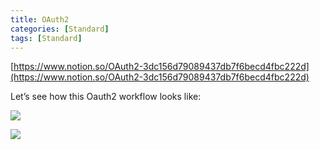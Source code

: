 ```yaml
---
title: OAuth2
categories: [Standard]
tags: [Standard]
---
```


[https://www.notion.so/OAuth2-3dc156d79089437db7f6becd4fbc222d](https://www.notion.so/OAuth2-3dc156d79089437db7f6becd4fbc222d)


Let’s see how this Oauth2 workflow looks like:


![](https://prod-files-secure.s3.us-west-2.amazonaws.com/9960fb2a-b75e-4bea-a8f9-b00925db1215/3bce41e0-99e8-4ebd-9701-e2bc9cbb79a2/Untitled.png?X-Amz-Algorithm=AWS4-HMAC-SHA256&X-Amz-Content-Sha256=UNSIGNED-PAYLOAD&X-Amz-Credential=ASIAZI2LB46642DUWQUY%2F20250914%2Fus-west-2%2Fs3%2Faws4_request&X-Amz-Date=20250914T202052Z&X-Amz-Expires=3600&X-Amz-Security-Token=IQoJb3JpZ2luX2VjEOz%2F%2F%2F%2F%2F%2F%2F%2F%2F%2FwEaCXVzLXdlc3QtMiJHMEUCICJl4bg2b10me0TD2RasDFf9Ma%2Fu84mK6IxWFL9RTlNvAiEA0yFaabNQUwydpuQ%2BeSxqvutNKNkAFlG2c9FVYZQg42Iq%2FwMIZRAAGgw2Mzc0MjMxODM4MDUiDAo410%2F582O6yQNdDircA7sk0jg9jKR9g3x4UgXG7g%2BJNSSvXohtPIM%2BYaljcWWW0BNM2aCWEsJNJ0t%2FCBVW9bYJPv8cEFPbtSyxnQmbqSVQSJB16yqVFHBMPkyItoA%2FE749sF3NN5rJ7zm5DOg0ZUcgysLPWVn3ASH1%2B%2F4zW5JTzSW1yNaJpW7tPx1gWty6WGZ9ce4oqDcxruXAz5NBtjyjUjns5SvRB1viz9PfBqNUUNYLurHzzxVATBlbqTQvjQq11SWXYV1UXcVEDQz30oii%2Fk1p0vfUNyU6Xfu%2Fygk%2Bjbv1mhbHVzONPSkhMTpvT2iBHCmBopyHLRQi%2BvcIoAueALHrbPVXWFndCl%2BIVhiRUcMmxrqmf60qfWWWucnjbzf5%2FvqOsjEpoMauP65LnlMwMjz%2Fj3kk80QMA%2B08DpLETxkR6wW3TrUUGlKjBzuIZ1oOQAsCBdx5cX50Sm8IRByklktB0sU0Tv%2FfVErouxqeJf9qi6BDyYckpWjG2paHNvuUjzsW6xTDZ9nUxtF0730hVj8vFyUusRoztQyY%2FTBAMMXmPME1Uh4HFNYW6Hg8zn%2Bajfi3d0TH01vftY5nQnvUKPnr%2FhpO8Ik0CaExlG3X%2FqMKWFJAU8yoLgVNYIvlpnHJFBfPT7ondnEoMNW1nMYGOqUBn%2F8dnkwGI3tM8xDHpOTKCM%2FlDXvHzxRD7j5vRuUuVdvRtQEoV3ZLg9YtlsCh4lGsLL0W2lhmoAC34TJrfFU5wYjH9TzumKj3dMEqMvMGX63GTUWDbhli6X5ndKFVtaqHsM8CDQwnqchXZJHmsK%2FQ%2B%2BzePtsMKUAdJhikuL1KrxBUIEQwcW2y%2BlyuZLpRrsqhgRX%2BKjTCBTvFygvaBxgAr7d7Ksx5&X-Amz-Signature=cd8e7039909c8be3e1fad98d0c0d46ec983e051383b71960495f2684cc574210&X-Amz-SignedHeaders=host&x-amz-checksum-mode=ENABLED&x-id=GetObject)


![](https://prod-files-secure.s3.us-west-2.amazonaws.com/9960fb2a-b75e-4bea-a8f9-b00925db1215/27d32b66-de43-41de-80f7-7edb81d1190f/Untitled.png?X-Amz-Algorithm=AWS4-HMAC-SHA256&X-Amz-Content-Sha256=UNSIGNED-PAYLOAD&X-Amz-Credential=ASIAZI2LB46642DUWQUY%2F20250914%2Fus-west-2%2Fs3%2Faws4_request&X-Amz-Date=20250914T202052Z&X-Amz-Expires=3600&X-Amz-Security-Token=IQoJb3JpZ2luX2VjEOz%2F%2F%2F%2F%2F%2F%2F%2F%2F%2FwEaCXVzLXdlc3QtMiJHMEUCICJl4bg2b10me0TD2RasDFf9Ma%2Fu84mK6IxWFL9RTlNvAiEA0yFaabNQUwydpuQ%2BeSxqvutNKNkAFlG2c9FVYZQg42Iq%2FwMIZRAAGgw2Mzc0MjMxODM4MDUiDAo410%2F582O6yQNdDircA7sk0jg9jKR9g3x4UgXG7g%2BJNSSvXohtPIM%2BYaljcWWW0BNM2aCWEsJNJ0t%2FCBVW9bYJPv8cEFPbtSyxnQmbqSVQSJB16yqVFHBMPkyItoA%2FE749sF3NN5rJ7zm5DOg0ZUcgysLPWVn3ASH1%2B%2F4zW5JTzSW1yNaJpW7tPx1gWty6WGZ9ce4oqDcxruXAz5NBtjyjUjns5SvRB1viz9PfBqNUUNYLurHzzxVATBlbqTQvjQq11SWXYV1UXcVEDQz30oii%2Fk1p0vfUNyU6Xfu%2Fygk%2Bjbv1mhbHVzONPSkhMTpvT2iBHCmBopyHLRQi%2BvcIoAueALHrbPVXWFndCl%2BIVhiRUcMmxrqmf60qfWWWucnjbzf5%2FvqOsjEpoMauP65LnlMwMjz%2Fj3kk80QMA%2B08DpLETxkR6wW3TrUUGlKjBzuIZ1oOQAsCBdx5cX50Sm8IRByklktB0sU0Tv%2FfVErouxqeJf9qi6BDyYckpWjG2paHNvuUjzsW6xTDZ9nUxtF0730hVj8vFyUusRoztQyY%2FTBAMMXmPME1Uh4HFNYW6Hg8zn%2Bajfi3d0TH01vftY5nQnvUKPnr%2FhpO8Ik0CaExlG3X%2FqMKWFJAU8yoLgVNYIvlpnHJFBfPT7ondnEoMNW1nMYGOqUBn%2F8dnkwGI3tM8xDHpOTKCM%2FlDXvHzxRD7j5vRuUuVdvRtQEoV3ZLg9YtlsCh4lGsLL0W2lhmoAC34TJrfFU5wYjH9TzumKj3dMEqMvMGX63GTUWDbhli6X5ndKFVtaqHsM8CDQwnqchXZJHmsK%2FQ%2B%2BzePtsMKUAdJhikuL1KrxBUIEQwcW2y%2BlyuZLpRrsqhgRX%2BKjTCBTvFygvaBxgAr7d7Ksx5&X-Amz-Signature=03f583139288d835de4803936be66365cac801ad6caade4cf786007fefd7d1cd&X-Amz-SignedHeaders=host&x-amz-checksum-mode=ENABLED&x-id=GetObject)

